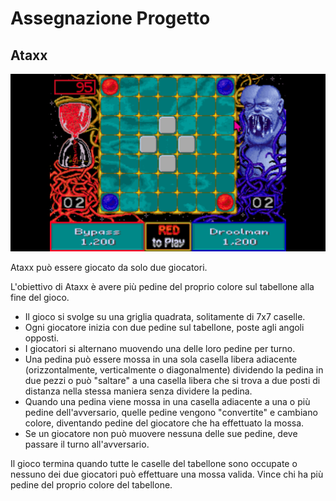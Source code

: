 # Assegnazione Progetto

## Ataxx


![Ataxx](./img/ataxx.png)

Ataxx può essere giocato da solo due giocatori. 

L'obiettivo di Ataxx è avere più pedine del proprio colore sul tabellone alla fine del gioco.

- Il gioco si svolge su una griglia quadrata, solitamente di 7x7 caselle.
- Ogni giocatore inizia con due pedine sul tabellone, poste agli angoli opposti.
- I giocatori si alternano muovendo una delle loro pedine per turno.
- Una pedina può essere mossa in una sola casella libera adiacente (orizzontalmente, verticalmente o diagonalmente) dividendo la pedina in due pezzi o può "saltare" a una casella libera che si trova a due posti di distanza nella stessa maniera senza dividere la pedina.
- Quando una pedina viene mossa in una casella adiacente a una o più pedine dell'avversario, quelle pedine vengono "convertite" e cambiano colore, diventando pedine del giocatore che ha effettuato la mossa.
- Se un giocatore non può muovere nessuna delle sue pedine, deve passare il turno all'avversario.

Il gioco termina quando tutte le caselle del tabellone sono occupate o nessuno dei due giocatori può effettuare una mossa valida. Vince chi ha più pedine del proprio colore del tabellone.